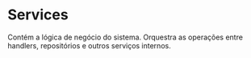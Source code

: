 # Services

Contém a lógica de negócio do sistema. Orquestra as operações entre handlers, repositórios e outros serviços internos.
